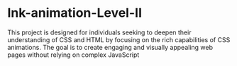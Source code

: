 # Ink-animation-Level-II
 This project is designed for individuals seeking to deepen their understanding of CSS and HTML by focusing on the rich capabilities of CSS animations. The goal is to create engaging and visually appealing web pages without relying on complex JavaScript
